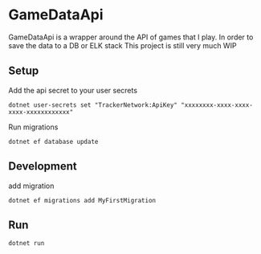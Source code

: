 # GameDataApi
GameDataApi is a wrapper around the API of games that I play. In order to save the data to a DB or ELK stack
This project is still very much WIP

## Setup
Add the api secret to your user secrets
```shell
dotnet user-secrets set "TrackerNetwork:ApiKey" "xxxxxxxx-xxxx-xxxx-xxxx-xxxxxxxxxxxx"
```

Run migrations
```shell
dotnet ef database update
```

## Development
add migration
```shell
dotnet ef migrations add MyFirstMigration
```

## Run
```shell
dotnet run
```
